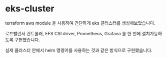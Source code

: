 # eks-cluster

terraform aws module 을 사용하여 간단하게 eks 클러스터를 생성해보았습니다.

로드밸런서 컨트롤러, EFS CSI driver, Prometheus, Grafana 를 한 번에 설치가능하도록 구현했습니다. 

실제 클러스터 안에서 helm 명령어를 사용하는 것과 같은 방식으로 구현했습니다.


